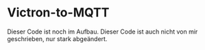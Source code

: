 # Victron-to-MQTT

Dieser Code ist noch im Aufbau. Dieser Code ist auch nicht von mir geschrieben, nur stark abgeändert.
